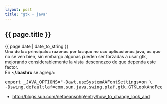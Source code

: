 ```yaml
---
layout: post
title: "gtk - java"
---
```


<h2>{{ page.title }}</h2>

<div class="publish_date">{{ page.date | date_to_string }}</div>

<div class="p">Una de las principales razones por las que no uso aplicaciones java, es que no se ven bien, sin embargo algunas pueden ser forzadas a usar gtk, mejorando considerablemente la vista, desconozco de que dependa este factor.
</div>

<div class="p">En <strong>~/.bashrc</strong> se agrega:
</div>

<pre class="sh_sh">
export _JAVA_OPTIONS="-Dawt.useSystemAAFontSettings=on \
-Dswing.defaultlaf=com.sun.java.swing.plaf.gtk.GTKLookAndFeel"
</pre>

<ul>
  <li><a href="http://blogs.sun.com/netbeansphp/entry/how_to_change_look_and">http://blogs.sun.com/netbeansphp/entry/how_to_change_look_and</a></li>
</ul>
